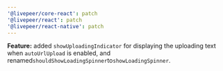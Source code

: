```yaml
---
'@livepeer/core-react': patch
'@livepeer/react': patch
'@livepeer/react-native': patch
---
```


**Feature:** added `showUploadingIndicator` for displaying the uploading text when `autoUrlUpload` is enabled, and renamed`shouldShowLoadingSpinner`to`showLoadingSpinner`.
